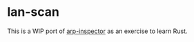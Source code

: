 lan-scan
========

This is a WIP port of [arp-inspector](https://github.com/jordwest/arp-inspector) as an exercise to learn Rust.
